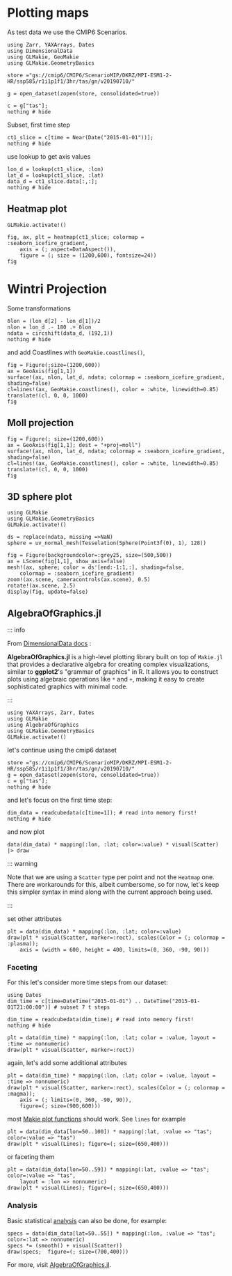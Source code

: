 # Plotting maps

As test data we use the CMIP6 Scenarios.

````@example plots
using Zarr, YAXArrays, Dates
using DimensionalData
using GLMakie, GeoMakie
using GLMakie.GeometryBasics

store ="gs://cmip6/CMIP6/ScenarioMIP/DKRZ/MPI-ESM1-2-HR/ssp585/r1i1p1f1/3hr/tas/gn/v20190710/"
````
````@ansi plots
g = open_dataset(zopen(store, consolidated=true))
````

````@ansi plots
c = g["tas"];
nothing # hide
````

Subset, first time step

````@ansi plots
ct1_slice = c[time = Near(Date("2015-01-01"))];
nothing # hide
````

use lookup to get axis values

````@example plots
lon_d = lookup(ct1_slice, :lon)
lat_d = lookup(ct1_slice, :lat)
data_d = ct1_slice.data[:,:];
nothing # hide
````

## Heatmap plot

````@example plots
GLMakie.activate!()

fig, ax, plt = heatmap(ct1_slice; colormap = :seaborn_icefire_gradient,
    axis = (; aspect=DataAspect()),
    figure = (; size = (1200,600), fontsize=24))
fig
````

# Wintri Projection
Some transformations

````@example plots
δlon = (lon_d[2] - lon_d[1])/2
nlon = lon_d .- 180 .+ δlon
ndata = circshift(data_d, (192,1))
nothing # hide
````

and add Coastlines with `GeoMakie.coastlines()`, 

````@example plots
fig = Figure(;size=(1200,600))
ax = GeoAxis(fig[1,1])
surface!(ax, nlon, lat_d, ndata; colormap = :seaborn_icefire_gradient, shading=false)
cl=lines!(ax, GeoMakie.coastlines(), color = :white, linewidth=0.85)
translate!(cl, 0, 0, 1000)
fig
````
## Moll projection

````@example plots
fig = Figure(; size=(1200,600))
ax = GeoAxis(fig[1,1]; dest = "+proj=moll")
surface!(ax, nlon, lat_d, ndata; colormap = :seaborn_icefire_gradient, shading=false)
cl=lines!(ax, GeoMakie.coastlines(), color = :white, linewidth=0.85)
translate!(cl, 0, 0, 1000)
fig
````

## 3D sphere plot

````@example plots
using GLMakie
using GLMakie.GeometryBasics
GLMakie.activate!()

ds = replace(ndata, missing =>NaN)
sphere = uv_normal_mesh(Tesselation(Sphere(Point3f(0), 1), 128))

fig = Figure(backgroundcolor=:grey25, size=(500,500))
ax = LScene(fig[1,1], show_axis=false)
mesh!(ax, sphere; color = ds'[end:-1:1,:], shading=false,
    colormap = :seaborn_icefire_gradient)
zoom!(ax.scene, cameracontrols(ax.scene), 0.5)
rotate!(ax.scene, 2.5)
display(fig, update=false)
````

## AlgebraOfGraphics.jl

::: info

From [DimensionalData docs](https://rafaqz.github.io/DimensionalData.jl/stable/plots#algebraofgraphics-jl) :

**AlgebraOfGraphics.jl** is a high-level plotting library built on top of `Makie.jl` that provides a declarative algebra for creating complex visualizations, similar to **ggplot2**'s "grammar of graphics" in R. It allows you to construct plots using algebraic operations like `*` and `+`, making it easy to create sophisticated graphics with minimal code.

:::


````@example AoG
using YAXArrays, Zarr, Dates
using GLMakie
using AlgebraOfGraphics
using GLMakie.GeometryBasics
GLMakie.activate!()
````

let's continue using the cmip6 dataset

````@example AoG
store ="gs://cmip6/CMIP6/ScenarioMIP/DKRZ/MPI-ESM1-2-HR/ssp585/r1i1p1f1/3hr/tas/gn/v20190710/"
g = open_dataset(zopen(store, consolidated=true))
c = g["tas"];
nothing # hide
````

and let's focus on the first time step:

````@example AoG
dim_data = readcubedata(c[time=1]); # read into memory first!
nothing # hide
````

and now plot

````@example AoG
data(dim_data) * mapping(:lon, :lat; color=:value) * visual(Scatter) |> draw
````

::: warning

Note that we are using a `Scatter` type per point and not the `Heatmap` one. There are workarounds for this, albeit cumbersome, so for now, let's keep this simpler syntax in mind along with the current approach being used.

:::

set other attributes

````@example AoG
plt = data(dim_data) * mapping(:lon, :lat; color=:value)
draw(plt * visual(Scatter, marker=:rect), scales(Color = (; colormap = :plasma));
    axis = (width = 600, height = 400, limits=(0, 360, -90, 90)))
````

### Faceting

For this let's consider more time steps from our dataset:

````@example AoG
using Dates
dim_time = c[time=DateTime("2015-01-01") .. DateTime("2015-01-01T21:00:00")] # subset 7 t steps
````

````@example AoG
dim_time = readcubedata(dim_time); # read into memory first!
nothing # hide
````

````@example AoG
plt = data(dim_time) * mapping(:lon, :lat; color = :value, layout = :time => nonnumeric)
draw(plt * visual(Scatter, marker=:rect))
````

again, let's add some additional attributes

````@example AoG
plt = data(dim_time) * mapping(:lon, :lat; color = :value, layout = :time => nonnumeric)
draw(plt * visual(Scatter, marker=:rect), scales(Color = (; colormap = :magma));
    axis = (; limits=(0, 360, -90, 90)),
    figure=(; size=(900,600)))
````

most [Makie plot functions](https://docs.makie.org/stable/reference/plots/overview) should work. See `lines` for example

````@example AoG
plt = data(dim_data[lon=50..100]) * mapping(:lat, :value => "tas"; color=:value => "tas")
draw(plt * visual(Lines); figure=(; size=(650,400)))
````

or faceting them

````@example AoG
plt = data(dim_data[lon=50..59]) * mapping(:lat, :value => "tas"; color=:value => "tas",
    layout = :lon => nonnumeric)
draw(plt * visual(Lines); figure=(; size=(650,400)))
````

### Analysis

Basic statistical [analysis](https://aog.makie.org/stable/generated/analyses/) can also be done, for example:

````@example AoG
specs = data(dim_data[lat=50..55]) * mapping(:lon, :value => "tas"; color=:lat => nonnumeric)
specs *= (smooth() + visual(Scatter))
draw(specs;  figure=(; size=(700,400)))
````

For more, visit [AlgebraOfGraphics.jl](https://aog.makie.org/stable/).